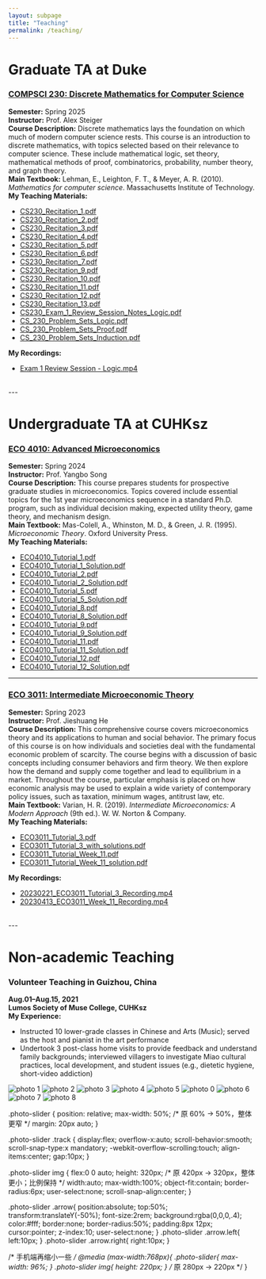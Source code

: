 ```yaml
---
layout: subpage
title: "Teaching"
permalink: /teaching/
---
```


# Graduate TA at Duke

### [COMPSCI 230: Discrete Mathematics for Computer Science](https://cs.duke.edu/courses/discrete-math-computer-science-1)
**Semester:** Spring 2025  
**Instructor:** Prof. Alex Steiger  
**Course Description:** Discrete mathematics lays the foundation on which much of modern computer science rests. This course is an introduction to discrete mathematics, with topics selected based on their relevance to computer science. These include mathematical logic, set theory, mathematical methods of proof, combinatorics, probability, number theory, and graph theory.  
**Main Textbook:** Lehman, E., Leighton, F. T., & Meyer, A. R. (2010). *Mathematics for computer science*. Massachusetts Institute of Technology.  
**My Teaching Materials:**  
- [CS230_Recitation_1.pdf](/files/teaching/cs230/CS230_Recitation_1.pdf)
- [CS230_Recitation_2.pdf](/files/teaching/cs230/CS230_Recitation_2.pdf)  
- [CS230_Recitation_3.pdf](/files/teaching/cs230/CS230_Recitation_3.pdf)  
- [CS230_Recitation_4.pdf](/files/teaching/cs230/CS230_Recitation_4.pdf)
- [CS230_Recitation_5.pdf](/files/teaching/cs230/CS230_Recitation_5.pdf)
- [CS230_Recitation_6.pdf](/files/teaching/cs230/CS230_Recitation_6.pdf)
- [CS230_Recitation_7.pdf](/files/teaching/cs230/CS230_Recitation_7.pdf)
- [CS230_Recitation_9.pdf](/files/teaching/cs230/CS230_Recitation_9.pdf)
- [CS230_Recitation_10.pdf](/files/teaching/cs230/CS230_Recitation_10.pdf)
- [CS230_Recitation_11.pdf](/files/teaching/cs230/CS230_Recitation_11.pdf)
- [CS230_Recitation_12.pdf](/files/teaching/cs230/CS230_Recitation_12.pdf)
- [CS230_Recitation_13.pdf](/files/teaching/cs230/CS230_Recitation_13.pdf)  
- [CS230_Exam_1_Review_Session_Notes_Logic.pdf](/files/teaching/cs230/CS230_Exam_1_Review_Session_Notes_Logic.pdf)  
- [CS_230_Problem_Sets_Logic.pdf](/files/teaching/cs230/CS_230_Problem_Sets_Logic.pdf)  
- [CS_230_Problem_Sets_Proof.pdf](/files/teaching/cs230/CS_230_Problem_Sets_Proof.pdf)  
- [CS_230_Problem_Sets_Induction.pdf](/files/teaching/cs230/CS_230_Problem_Sets_Induction.pdf)

**My Recordings:**
- [Exam 1 Review Session - Logic.mp4](https://drive.google.com/open?id=1TVX0XUG9HtLOCrelXNcw_z2kdcH_SUzo&usp=drive_copy)


<br>
---

# Undergraduate TA at CUHKsz

### [ECO 4010: Advanced Microeconomics](https://www.cuhk.edu.cn/en/course/8049)
**Semester:** Spring 2024  
**Instructor:** Prof. Yangbo Song  
**Course Description:** This course prepares students for prospective graduate studies in microeconomics. Topics covered include essential topics for the 1st year microeconomics sequence in a standard Ph.D. program, such as individual decision making, expected utility theory, game theory, and mechanism design.  
**Main Textbook:** Mas-Colell, A., Whinston, M. D., & Green, J. R. (1995). *Microeconomic Theory*. Oxford University Press.  
**My Teaching Materials:**  
- [ECO4010_Tutorial_1.pdf](/files/teaching/eco4010/ECO4010_Tutorial_1.pdf)  
- [ECO4010_Tutorial_1_Solution.pdf](/files/teaching/eco4010/ECO4010_Tutorial_1_Solution.pdf)  
- [ECO4010_Tutorial_2.pdf](/files/teaching/eco4010/ECO4010_Tutorial_2.pdf)  
- [ECO4010_Tutorial_2_Solution.pdf](/files/teaching/eco4010/ECO4010_Tutorial_2_Solution.pdf)  
- [ECO4010_Tutorial_5.pdf](/files/teaching/eco4010/ECO4010_Tutorial_5.pdf)  
- [ECO4010_Tutorial_5_Solution.pdf](/files/teaching/eco4010/ECO4010_Tutorial_5_Solution.pdf)  
- [ECO4010_Tutorial_8.pdf](/files/teaching/eco4010/ECO4010_Tutorial_8.pdf)  
- [ECO4010_Tutorial_8_Solution.pdf](/files/teaching/eco4010/ECO4010_Tutorial_8_Solution.pdf)  
- [ECO4010_Tutorial_9.pdf](/files/teaching/eco4010/ECO4010_Tutorial_9.pdf)  
- [ECO4010_Tutorial_9_Solution.pdf](/files/teaching/eco4010/ECO4010_Tutorial_9_Solution.pdf)  
- [ECO4010_Tutorial_11.pdf](/files/teaching/eco4010/ECO4010_Tutorial_11.pdf)  
- [ECO4010_Tutorial_11_Solution.pdf](/files/teaching/eco4010/ECO4010_Tutorial_11_Solution.pdf)  
- [ECO4010_Tutorial_12.pdf](/files/teaching/eco4010/ECO4010_Tutorial_12.pdf)  
- [ECO4010_Tutorial_12_Solution.pdf](/files/teaching/eco4010/ECO4010_Tutorial_12_Solution.pdf)  

---

### [ECO 3011: Intermediate Microeconomic Theory](https://www.cuhk.edu.cn/en/course/8049)
**Semester:** Spring 2023  
**Instructor:** Prof. Jieshuang He  
**Course Description:** This comprehensive course covers microeconomics theory and its applications to human and social behavior. The primary focus of this course is on how individuals and societies deal with the fundamental economic problem of scarcity. The course begins with a discussion of basic concepts including consumer behaviors and firm theory. We then explore how the demand and supply come together and lead to equilibrium in a market. Throughout the course, particular emphasis is placed on how economic analysis may be used to explain a wide variety of contemporary policy issues, such as taxation, minimum wages, antitrust law, etc.  
**Main Textbook:** Varian, H. R. (2019). *Intermediate Microeconomics: A Modern Approach* (9th ed.). W. W. Norton & Company.  
**My Teaching Materials:**  
- [ECO3011_Tutorial_3.pdf](/files/teaching/eco3011/ECO3011_Tutorial_3.pdf)  
- [ECO3011_Tutorial_3_with_solutions.pdf](/files/teaching/eco3011/ECO3011_Tutorial_3_with_solutions.pdf)  
- [ECO3011_Tutorial_Week_11.pdf](/files/teaching/eco3011/ECO3011_Tutorial_Week_11.pdf)  
- [ECO3011_Tutorial_Week_11_solution.pdf](/files/teaching/eco3011/ECO3011_Tutorial_Week_11_solution.pdf)

**My Recordings:**  
- [20230221_ECO3011_Tutorial_3_Recording.mp4](https://drive.google.com/open?id=1bP6eFCCxmWsu9j02X_Ubpa5XNFAj6Fvj&usp=drive_copy)  
- [20230413_ECO3011_Week_11_Recording.mp4](https://drive.google.com/open?id=1UxdqXKgW7oT_H8e-thNG6tjDBCfKgB9U&usp=drive_copy)  

<br>
---

# Non-academic Teaching

### Volunteer Teaching in Guizhou, China
**Aug.01–Aug.15, 2021**  
**Lumos Society of Muse College, CUHKsz**  
**My Experience:**  
- Instructed 10 lower-grade classes in Chinese and Arts (Music); served as the host and pianist in the art performance  
- Undertook 3 post-class home visits to provide feedback and understand family backgrounds; interviewed villagers to investigate Miao cultural practices, local development, and student issues (e.g., dietetic hygiene, short-video addiction)

<div class="photo-slider">
  <div class="track">
    <img src="/files/teaching/volunteer/1.jpg" alt="photo 1">
    <img src="/files/teaching/volunteer/2.jpg" alt="photo 2">
    <img src="/files/teaching/volunteer/3.png" alt="photo 3">
    <img src="/files/teaching/volunteer/4.png" alt="photo 4">
    <img src="/files/teaching/volunteer/5.png" alt="photo 5">
    <img src="/files/teaching/volunteer/0.jpg" alt="photo 0">
    <img src="/files/teaching/volunteer/6.jpg" alt="photo 6">
    <img src="/files/teaching/volunteer/7.jpg" alt="photo 7">
    <img src="/files/teaching/volunteer/8.jpg" alt="photo 8">
  </div>

 .photo-slider { 
  position: relative; 
  max-width: 50%;      /* 原 60% → 50%，整体更窄 */
  margin: 20px auto; 
}

.photo-slider .track {
  display:flex; overflow-x:auto; scroll-behavior:smooth;
  scroll-snap-type:x mandatory; -webkit-overflow-scrolling:touch;
  align-items:center; gap:10px;
}

.photo-slider img {
  flex:0 0 auto; 
  height: 320px;       /* 原 420px → 320px，整体更小；比例保持 */
  width:auto; 
  max-width:100%;
  object-fit:contain; 
  border-radius:6px; 
  user-select:none; 
  scroll-snap-align:center;
}

.photo-slider .arrow{
  position:absolute; top:50%; transform:translateY(-50%);
  font-size:2rem; background:rgba(0,0,0,.4); color:#fff; border:none;
  border-radius:50%; padding:8px 12px; cursor:pointer; z-index:10; user-select:none;
}
.photo-slider .arrow.left{ left:10px; }
.photo-slider .arrow.right{ right:10px; }

/* 手机端再缩小一些 */
@media (max-width:768px){
  .photo-slider{ max-width: 96%; }
  .photo-slider img{ height: 220px; }  /* 原 280px → 220px */
}
